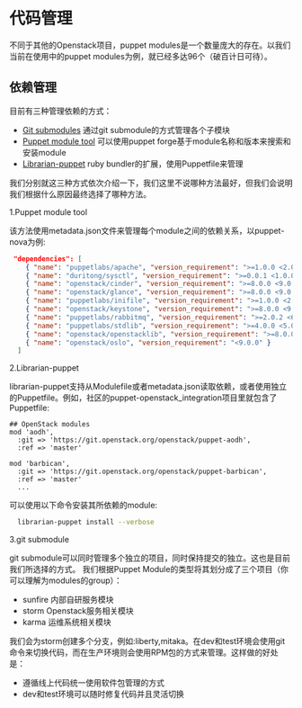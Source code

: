 # 代码管理

不同于其他的Openstack项目，puppet modules是一个数量庞大的存在。以我们当前在使用中的puppet modules为例，就已经多达96个（破百计日可待）。

## 依赖管理

目前有三种管理依赖的方式：

 - [Git submodules](http://git-scm.com/book/en/Git-Tools-Submodules) 通过git submodule的方式管理各个子模块
 - [Puppet module tool](http://puppetlabs.com/blog/module-of-the-week-puppet-module-tool-part-1/) 可以使用puppet forge基于module名称和版本来搜索和安装module
 - [Librarian-puppet](http://librarian-puppet.com/) ruby bundler的扩展，使用Puppetfile来管理

我们分别就这三种方式依次介绍一下，我们这里不说哪种方法最好，但我们会说明我们根据什么原因最终选择了哪种方法。

1.Puppet module tool

该方法使用metadata.json文件来管理每个module之间的依赖关系，以puppet-nova为例:

```json
 "dependencies": [
    { "name": "puppetlabs/apache", "version_requirement": ">=1.0.0 <2.0.0" },
    { "name": "duritong/sysctl", "version_requirement": ">=0.0.1 <1.0.0" },
    { "name": "openstack/cinder", "version_requirement": ">=8.0.0 <9.0.0" },
    { "name": "openstack/glance", "version_requirement": ">=8.0.0 <9.0.0" },
    { "name": "puppetlabs/inifile", "version_requirement": ">=1.0.0 <2.0.0" },
    { "name": "openstack/keystone", "version_requirement": ">=8.0.0 <9.0.0" },
    { "name": "puppetlabs/rabbitmq", "version_requirement": ">=2.0.2 <6.0.0" },
    { "name": "puppetlabs/stdlib", "version_requirement": ">=4.0.0 <5.0.0" },
    { "name": "openstack/openstacklib", "version_requirement": ">=8.0.0 <9.0.0" },
    { "name": "openstack/oslo", "version_requirement": "<9.0.0" }
  ]
```

2.Librarian-puppet

librarian-puppet支持从Modulefile或者metadata.json读取依赖，或者使用独立的Puppetfile。例如，社区的puppet-openstack_integration项目里就包含了Puppetfile:

```
## OpenStack modules
mod 'aodh',
  :git => 'https://git.openstack.org/openstack/puppet-aodh',
  :ref => 'master'

mod 'barbican',
  :git => 'https://git.openstack.org/openstack/puppet-barbican',
  :ref => 'master'
  ...
```
可以使用以下命令安装其所依赖的module:
```bash
  librarian-puppet install --verbose
```
3.git submodule

git submodule可以同时管理多个独立的项目，同时保持提交的独立。这也是目前我们所选择的方式。
我们根据Puppet Module的类型将其划分成了三个项目（你可以理解为modules的group）：

 - sunfire  内部自研服务模块
 - storm  Openstack服务相关模块
 - karma  运维系统相关模块

我们会为storm创建多个分支，例如:liberty,mitaka。在dev和test环境会使用git命令来切换代码，而在生产环境则会使用RPM包的方式来管理。这样做的好处是：

 - 遵循线上代码统一使用软件包管理的方式
 - dev和test环境可以随时修复代码并且灵活切换








  
  

